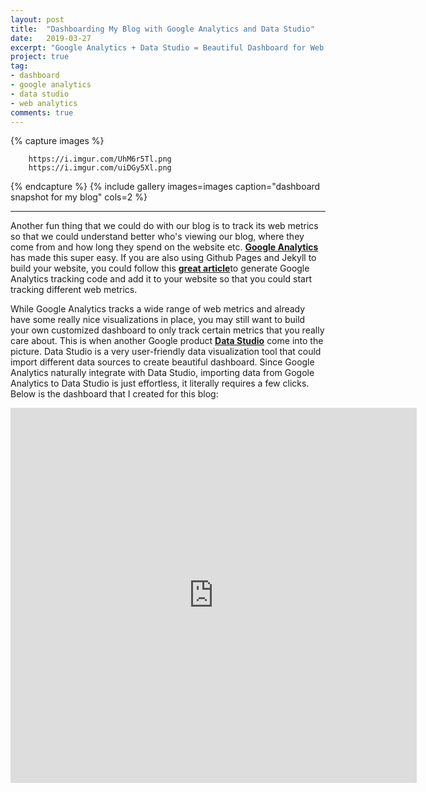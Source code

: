```yaml
---
layout: post
title:  "Dashboarding My Blog with Google Analytics and Data Studio"
date:   2019-03-27
excerpt: "Google Analytics + Data Studio = Beautiful Dashboard for Web Analytics"
project: true
tag:
- dashboard 
- google analytics
- data studio
- web analytics
comments: true
---
```


{% capture images %}

        https://i.imgur.com/UhM6r5Tl.png
        https://i.imgur.com/uiDGy5Xl.png

{% endcapture %}
{% include gallery images=images caption="dashboard snapshot for my blog" cols=2 %}

---
     
Another fun thing that we could do with our blog is to track its web metrics so that we could understand better who's viewing our blog, where they come from and how long they spend on the website etc. <a href="https://analytics.google.com/analytics/web/"><b>Google Analytics</b></a> has made this super easy. If you are also using Github Pages and Jekyll to build your website, you could follow this <a href="https://desiredpersona.com/google-analytics-jekyll/"><b>great article</b></a>to generate Google Analytics tracking code and add it to your website so that you could start tracking different web metrics.

While Google Analytics tracks a wide range of web metrics and already have some really nice visualizations in place, you may still want to build your own customized dashboard to only track certain metrics that you really care about. This is when another Google product <a href="https://datastudio.google.com/"><b>Data Studio</b></a> come into the picture. Data Studio is a very user-friendly data visualization tool that could import different data sources to create beautiful dashboard. Since Google Analytics naturally integrate with Data Studio, importing data from Gogole Analytics to Data Studio is just effortless, it literally requires a few clicks. Below is the dashboard that I created for this blog:

<iframe width="650" height="600" src="https://datastudio.google.com/embed/reporting/10jN5MHyAf7wXaAcwEGdHXvMyxybv8ivJ/page/8Ifn" frameborder="0" align="middle" style="border:0" allowfullscreen></iframe>




  
      




